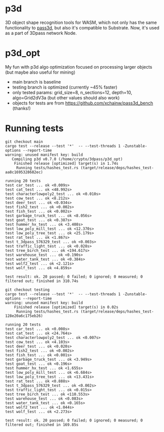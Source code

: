 # p3d
3D object shape recognition tools for WASM, which not only has the same functionality to [pass3d](https://github.com/3Dpass/pass3d), but also it's compatible to Substrate. Now, it's used as a part of 3Dpass network Node.

# p3d_opt
My fun with p3d algo optimization focused on processing larger objects (but maybe also useful for mining)

* main branch is baseline
* testing branch is optimized (currently ~45% faster)
* only tested params: grid_size=8, n_sections=12, depth=10, algo=Grid2dV3a (but other values should also work)
* objects for tests are from https://github.com/xchainw/pass3d_bench (thanks!)

# Running tests

```
git checkout main
cargo test --release --test '*'  -- --test-threads 1 -Zunstable-options --report-time
warning: unused manifest key: build
   Compiling p3d v0.7.0 (/home/crypto/3dpass/p3d_opt)
    Finished release [optimized] target(s) in 1.74s
     Running tests/hashes_test.rs (target/release/deps/hashes_test-aa8c1695328682ec)

running 20 tests
test car_test ... ok <0.009s>
test cat_test ... ok <48.992s>
test characterlowpoly2_test ... ok <0.010s>
test cow_test ... ok <8.212s>
test deer_test ... ok <0.034s>
test fish2_test ... ok <0.002s>
test fish_test ... ok <0.002s>
test garbage_truck_test ... ok <8.056s>
test goat_test ... ok <0.387s>
test hummer_hx_test ... ok <3.408s>
test low_poly_mill_test ... ok <12.370s>
test low_poly_tree_test ... ok <25.179s>
test rat_test ... ok <1.867s>
test t_3dpass_576329_test ... ok <0.003s>
test traffic_light_test ... ok <0.028s>
test tree_birch_test ... ok <194.617s>
test warehouse_test ... ok <0.190s>
test water_tank_test ... ok <0.384s>
test wolf2_test ... ok <2.121s>
test wolf_test ... ok <4.859s>

test result: ok. 20 passed; 0 failed; 0 ignored; 0 measured; 0 filtered out; finished in 310.74s

git checkout testing
cargo test --release --test '*'  -- --test-threads 1 -Zunstable-options --report-time
warning: unused manifest key: build
    Finished release [optimized] target(s) in 0.02s
     Running tests/hashes_test.rs (target/release/deps/hashes_test-128e20a6c175eb26)

running 20 tests
test car_test ... ok <0.008s>
test cat_test ... ok <24.764s>
test characterlowpoly2_test ... ok <0.007s>
test cow_test ... ok <4.103s>
test deer_test ... ok <0.020s>
test fish2_test ... ok <0.002s>
test fish_test ... ok <0.001s>
test garbage_truck_test ... ok <3.949s>
test goat_test ... ok <0.196s>
test hummer_hx_test ... ok <1.655s>
test low_poly_mill_test ... ok <6.684s>
test low_poly_tree_test ... ok <13.431s>
test rat_test ... ok <0.888s>
test t_3dpass_576329_test ... ok <0.002s>
test traffic_light_test ... ok <0.015s>
test tree_birch_test ... ok <110.553s>
test warehouse_test ... ok <0.083s>
test water_tank_test ... ok <0.165s>
test wolf2_test ... ok <1.044s>
test wolf_test ... ok <2.273s>

test result: ok. 20 passed; 0 failed; 0 ignored; 0 measured; 0 filtered out; finished in 169.85s
```
